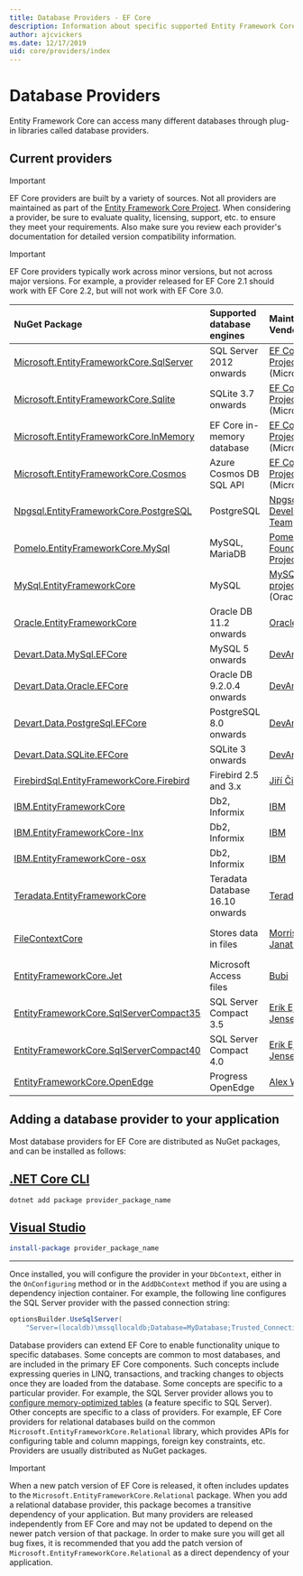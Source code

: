 ```yaml
---
title: Database Providers - EF Core
description: Information about specific supported Entity Framework Core providers and about providers in general
author: ajcvickers
ms.date: 12/17/2019
uid: core/providers/index
---
```


# Database Providers

Entity Framework Core can access many different databases through plug-in libraries called database providers.

## Current providers

> [!IMPORTANT]
> EF Core providers are built by a variety of sources. Not all providers are maintained as part of the [Entity Framework Core Project](https://github.com/dotnet/efcore). When considering a provider, be sure to evaluate quality, licensing, support, etc. to ensure they meet your requirements. Also make sure you review each provider's documentation for detailed version compatibility information.

> [!IMPORTANT]
> EF Core providers typically work across minor versions, but not across major versions. For example, a provider released for EF Core 2.1 should work with EF Core 2.2, but will not work with EF Core 3.0.

| NuGet Package                                                                                                                                                                         | Supported database engines      | Maintainer / Vendor                                                                             | Notes / Requirements                       | Built for version | Useful links                                                                                                                                   |
|:--------------------------------------------------------------------------------------------------------------------------------------------------------------------------------------|:--------------------------------|:------------------------------------------------------------------------------------------------|:-------------------------------------------|:------------------|:-----------------------------------------------------------------------------------------------------------------------------------------------|
| [Microsoft.EntityFrameworkCore.SqlServer](https://www.nuget.org/packages/Microsoft.EntityFrameworkCore.SqlServer)                                                                     | SQL Server 2012 onwards         | [EF Core Project](https://github.com/dotnet/efcore/) (Microsoft)                                |                                            | 5.0               | [docs](xref:core/providers/sql-server/index)                                                                                                   |
| [Microsoft.EntityFrameworkCore.Sqlite](https://www.nuget.org/packages/Microsoft.EntityFrameworkCore.Sqlite)                                                                           | SQLite 3.7 onwards              | [EF Core Project](https://github.com/dotnet/efcore/) (Microsoft)                                |                                            | 5.0               | [docs](xref:core/providers/sqlite/index)                                                                                                       |
| [Microsoft.EntityFrameworkCore.InMemory](https://www.nuget.org/packages/Microsoft.EntityFrameworkCore.InMemory)                                                                       | EF Core in-memory database      | [EF Core Project](https://github.com/dotnet/efcore/) (Microsoft)                                | [Limitations](xref:core/testing/in-memory) | 5.0               | [docs](xref:core/providers/in-memory/index)                                                                                                    |
| [Microsoft.EntityFrameworkCore.Cosmos](https://www.nuget.org/packages/Microsoft.EntityFrameworkCore.Cosmos)                                                                           | Azure Cosmos DB SQL API         | [EF Core Project](https://github.com/dotnet/efcore/) (Microsoft)                                |                                            | 5.0               | [docs](xref:core/providers/cosmos/index)                                                                                                       |
| [Npgsql.EntityFrameworkCore.PostgreSQL](https://www.nuget.org/packages/Npgsql.EntityFrameworkCore.PostgreSQL)                                                                         | PostgreSQL                      | [Npgsql Development Team](https://github.com/npgsql)                                            |                                            | 5.0               | [docs](https://www.npgsql.org/efcore/index.html)                                                                                               |
| [Pomelo.EntityFrameworkCore.MySql](https://www.nuget.org/packages/Pomelo.EntityFrameworkCore.MySql)                                                                                   | MySQL, MariaDB                  | [Pomelo Foundation Project](https://github.com/PomeloFoundation)                                |                                            | 3.1               | [readme](https://github.com/PomeloFoundation/Pomelo.EntityFrameworkCore.MySql/blob/master/README.md)                                           |
| [MySql.EntityFrameworkCore](https://www.nuget.org/packages/MySql.EntityFrameworkCore)                                                                                                 | MySQL                           | [MySQL project](https://dev.mysql.com) (Oracle)                                                 |                                            | 5.0               | [docs](https://dev.mysql.com/doc/connector-net/en/connector-net-entityframework-core.html)                                                     |
| [Oracle.EntityFrameworkCore](https://www.nuget.org/packages/Oracle.EntityFrameworkCore/)                                                                                              | Oracle DB 11.2 onwards          | [Oracle](https://www.oracle.com/technetwork/topics/dotnet/)                                     |                                            | 5.0               | [website](https://www.oracle.com/technetwork/topics/dotnet/)                                                                                   |
| [Devart.Data.MySql.EFCore](https://www.nuget.org/packages/Devart.Data.MySql.EFCore/)                                                                                                  | MySQL 5 onwards                 | [DevArt](https://www.devart.com/)                                                               | Paid                                       | 3.1               | [docs](https://www.devart.com/dotconnect/mysql/docs/)                                                                                          |
| [Devart.Data.Oracle.EFCore](https://www.nuget.org/packages/Devart.Data.Oracle.EFCore/)                                                                                                | Oracle DB 9.2.0.4 onwards       | [DevArt](https://www.devart.com/)                                                               | Paid                                       | 3.1               | [docs](https://www.devart.com/dotconnect/oracle/docs/)                                                                                         |
| [Devart.Data.PostgreSql.EFCore](https://www.nuget.org/packages/Devart.Data.PostgreSql.EFCore/)                                                                                        | PostgreSQL 8.0 onwards          | [DevArt](https://www.devart.com/)                                                               | Paid                                       | 3.1               | [docs](https://www.devart.com/dotconnect/postgresql/docs/)                                                                                     |
| [Devart.Data.SQLite.EFCore](https://www.nuget.org/packages/Devart.Data.SQLite.EFCore/)                                                                                                | SQLite 3 onwards                | [DevArt](https://www.devart.com/)                                                               | Paid                                       | 3.1               | [docs](https://www.devart.com/dotconnect/sqlite/docs/)                                                                                         |
| [FirebirdSql.EntityFrameworkCore.Firebird](https://www.nuget.org/packages/FirebirdSql.EntityFrameworkCore.Firebird/)                                                                  | Firebird 2.5 and 3.x            | [Jiří Činčura](https://github.com/cincuranet)                                                   |                                            | 3.1               | [docs](https://github.com/cincuranet/FirebirdSql.Data.FirebirdClient/blob/master/Provider/docs/entity-framework-core.md)                       |
| [IBM.EntityFrameworkCore](https://www-112.ibm.com/software/howtobuy/passportadvantage/paocustomer/sdma/SDMA?P0=DOWNLOAD_SEARCH_BY_PART_NO&FIELD_SEARCH_TYPE=3&searchVal=CC6XFML)      | Db2, Informix                   | [IBM](https://ibm.com)                                                                          | Paid, Windows                              | 3.1               | [customer website](https://www.ibm.com/software/passportadvantage/pao_customer.html)                                                           |
| [IBM.EntityFrameworkCore-lnx](https://www-112.ibm.com/software/howtobuy/passportadvantage/paocustomer/sdma/SDMA?P0=DOWNLOAD_SEARCH_BY_PART_NO&FIELD_SEARCH_TYPE=3&searchVal=CC6XGML)  | Db2, Informix                   | [IBM](https://ibm.com)                                                                          | Paid, Linux                                | 3.1               | [customer website](https://www.ibm.com/software/passportadvantage/pao_customer.html)                                                           |
| [IBM.EntityFrameworkCore-osx](https://www-112.ibm.com/software/howtobuy/passportadvantage/paocustomer/sdma/SDMA?P0=DOWNLOAD_SEARCH_BY_PART_NO&FIELD_SEARCH_TYPE=3&searchVal=CC6XHML)  | Db2, Informix                   | [IBM](https://ibm.com)                                                                          | Paid, macOS                                | 3.1               | [customer website](https://www.ibm.com/software/passportadvantage/pao_customer.html)                                                           |
| [Teradata.EntityFrameworkCore](https://www.nuget.org/packages/Teradata.EntityFrameworkCore/)                                                                                          | Teradata Database 16.10 onwards | [Teradata](https://downloads.teradata.com/download/connectivity/net-data-provider-for-teradata) |                                            | 3.1               | [website](https://www.nuget.org/packages/Teradata.EntityFrameworkCore/)                                                                        |
| [FileContextCore](https://www.nuget.org/packages/FileContextCore/)                                                                                                                    | Stores data in files            | [Morris Janatzek](https://github.com/morrisjdev)                                                | For development purposes                   | 3.0               | [readme](https://github.com/morrisjdev/FileContextCore/blob/master/README.md)                                                                  |
| [EntityFrameworkCore.Jet](https://www.nuget.org/packages/EntityFrameworkCore.Jet/)                                                                                                    | Microsoft Access files          | [Bubi](https://github.com/bubibubi)                                                             | .NET Framework                             | 2.2               | [readme](https://github.com/bubibubi/EntityFrameworkCore.Jet/blob/master/docs/README.md)                                                       |
| [EntityFrameworkCore.SqlServerCompact35](https://www.nuget.org/packages/EntityFrameworkCore.SqlServerCompact35)                                                                       | SQL Server Compact 3.5          | [Erik Ejlskov Jensen](https://github.com/ErikEJ/)                                               | .NET Framework                             | 2.2               | [wiki](https://github.com/ErikEJ/EntityFramework.SqlServerCompact/wiki/Using-EF-Core-with-SQL-Server-Compact-in-Traditional-.NET-Applications) |
| [EntityFrameworkCore.SqlServerCompact40](https://www.nuget.org/packages/EntityFrameworkCore.SqlServerCompact40)                                                                       | SQL Server Compact 4.0          | [Erik Ejlskov Jensen](https://github.com/ErikEJ/)                                               | .NET Framework                             | 2.2               | [wiki](https://github.com/ErikEJ/EntityFramework.SqlServerCompact/wiki/Using-EF-Core-with-SQL-Server-Compact-in-Traditional-.NET-Applications) |
| [EntityFrameworkCore.OpenEdge](https://www.nuget.org/packages/EntityFrameworkCore.OpenEdge/)                                                                                          | Progress OpenEdge               | [Alex Wiese](https://github.com/alexwiese)                                                      |                                            | 2.1               | [readme](https://github.com/alexwiese/EntityFrameworkCore.OpenEdge/blob/master/README.md)                                                      |

## Adding a database provider to your application

Most database providers for EF Core are distributed as NuGet packages, and can be installed as follows:

## [.NET Core CLI](#tab/dotnet-core-cli)

```dotnetcli
dotnet add package provider_package_name
```

## [Visual Studio](#tab/vs)

```powershell
install-package provider_package_name
```

***

Once installed, you will configure the provider in your `DbContext`, either in the `OnConfiguring` method or in the `AddDbContext` method if you are using a dependency injection container.
For example, the following line configures the SQL Server provider with the passed connection string:

```csharp
optionsBuilder.UseSqlServer(
    "Server=(localdb)\mssqllocaldb;Database=MyDatabase;Trusted_Connection=True;");
```

Database providers can extend EF Core to enable functionality unique to specific databases.
Some concepts are common to most databases, and are included in the primary EF Core components.
Such concepts include expressing queries in LINQ, transactions, and tracking changes to objects once they are loaded from the database.
Some concepts are specific to a particular provider.
For example, the SQL Server provider allows you to [configure memory-optimized tables](xref:core/providers/sql-server/memory-optimized-tables) (a feature specific to SQL Server).
Other concepts are specific to a class of providers.
For example, EF Core providers for relational databases build on the common `Microsoft.EntityFrameworkCore.Relational` library, which provides APIs for configuring table and column mappings, foreign key constraints, etc.
Providers are usually distributed as NuGet packages.

> [!IMPORTANT]
> When a new patch version of EF Core is released, it often includes updates to the `Microsoft.EntityFrameworkCore.Relational` package.
> When you add a relational database provider, this package becomes a transitive dependency of your application.
> But many providers are released independently from EF Core and may not be updated to depend on the newer patch version of that package.
> In order to make sure you will get all bug fixes, it is recommended that you add the patch version of `Microsoft.EntityFrameworkCore.Relational` as a direct dependency of your application.
